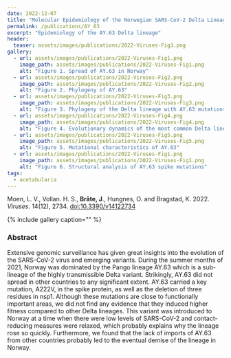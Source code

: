 ```yaml
---
date: 2022-12-07
title: "Molecular Epidemiology of the Norwegian SARS-CoV-2 Delta Lineage AY.63"
permalink: /publications/AY_63
excerpt: "Epidemiology of the AY.63 Delta lineage"
header:
  teaser: assets/images/publications/2022-Viruses-Fig3.png
gallery:
  - url: assets/images/publications/2022-Viruses-Fig1.png
    image_path: assets/images/publications/2022-Viruses-Fig1.png
    alt: "Figure 1. Spread of AY.63 in Norway"
  - url: assets/images/publications/2022-Viruses-Fig2.png
    image_path: assets/images/publications/2022-Viruses-Fig2.png
    alt: "Figure 2. Phylogeny of AY.63"
  - url: assets/images/publications/2022-Viruses-Fig3.png
    image_path: assets/images/publications/2022-Viruses-Fig3.png
    alt: "Figure 3. Phylogeny of the Delta lineage with AY.63 mutations highlighted"
  - url: assets/images/publications/2022-Viruses-Fig4.png
    image_path: assets/images/publications/2022-Viruses-Fig4.png
    alt: "Figure 4. Evolutionary dynamics of the most common Delta lineages"
  - url: assets/images/publications/2022-Viruses-Fig5.png
    image_path: assets/images/publications/2022-Viruses-Fig5.png
    alt: "Figure 5. Mutational characteristics of AY.63"
  - url: assets/images/publications/2022-Viruses-Fig1.png
    image_path: assets/images/publications/2022-Viruses-Fig1.png
    alt: "Figure 6. Structural analysis of AY.63 spike mutations"
tags:
  - acetabularia
---
```


Moen, L. V., Vollan. H. S., **Bråte, J**., Hungnes, O. and Bragstad, K. 2022. *Viruses*. 14(12), 2734. [doi:10.3390/v14122734](https://doi.org/10.3390/v14122734)

{% include gallery caption="" %}


<h3>Abstract</h3>
Extensive genomic surveillance has given great insights into the evolution of the SARS-CoV-2 virus and emerging variants. During the summer months of 2021, Norway was dominated by the Pango lineage AY.63 which is a sub-lineage of the highly transmissible Delta variant. Strikingly, AY.63 did not spread in other countries to any significant extent. AY.63 carried a key mutation, A222V, in the spike protein, as well as the deletion of three residues in nsp1. Although these mutations are close to functionally important areas, we did not find any evidence that they induced higher fitness compared to other Delta lineages. This variant was introduced to Norway at a time when there were low levels of SARS-CoV-2 and contact-reducing measures were relaxed, which probably explains why the lineage rose so quickly. Furthermore, we found that the lack of imports of AY.63 from other countries probably led to the eventual demise of the lineage in Norway.
